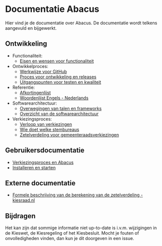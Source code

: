 # Documentatie Abacus

Hier vind je de documentatie over Abacus. De documentatie wordt telkens aangevuld en bijgewerkt.

## Ontwikkeling

- Functionaliteit:
  - [Eisen en wensen voor functionaliteit](/documentatie/functionaliteit/functionaliteit-eisen-en-wensen.md)
- Ontwikkelproces:
  - [Werkwijze voor GitHub](/documentatie/ontwikkelproces/GitHub-werkwijze.md)
  - [Proces voor ontwikkeling en releases](/documentatie/ontwikkelproces/proces-ontwikkeling-en-releases.md)
  - [Uitgangspunten voor testen en kwaliteit](/documentatie/ontwikkelproces/testen-en-kwaliteit.md)
- Referentie:
  - [Afkortingenlijst](/documentatie/referentie/afkortingenlijst.md)
  - [Woordenlijst Engels - Nederlands](/documentatie/referentie/woordenlijst-EN-NL.md)
- Softwarearchitectuur:
  - [Overwegingen van talen en frameworks](/documentatie/softwarearchitectuur/overwegingen-talen-en-frameworks.md)
  - [Overzicht van de softwarearchitectuur](/documentatie/softwarearchitectuur/Overzicht.md)
- Verkiezingsproces:
  - [Verloop van verkiezingen](/documentatie/verkiezingsproces/verloop-verkiezingen.md)
  - [Wie doet welke stembureaus](/documentatie/verkiezingsproces/wie-doet-welke-stembureaus.md)
  - [Zetelverdeling voor gemeenteraadsverkiezingen](/documentatie/verkiezingsproces/zetelverdeling-GR.md)

## Gebruikersdocumentatie

- [Verkiezingsproces en Abacus](/documentatie/gebruikersdocumentatie/verkiezingsproces-en-abacus.md)
- [Installeren en starten](/documentatie/gebruikersdocumentatie/installeren-en-starten.md)

## Externe documentatie

- [Formele beschrijving van de berekening van de zetelverdeling - kiesraad.nl](https://www.kiesraad.nl/adviezen-en-publicaties/formulieren/2016/osv/osv-bestanden/formele-beschrijving-berekening-zetelverdeling)

## Bijdragen

Het kan zijn dat sommige informatie niet up-to-date is i.v.m. wijzigingen in de Kieswet, de Kiesregeling of het Kiesbesluit. Mocht je fouten of onvolledigheden vinden, dan kun je dit doorgeven in een issue.
